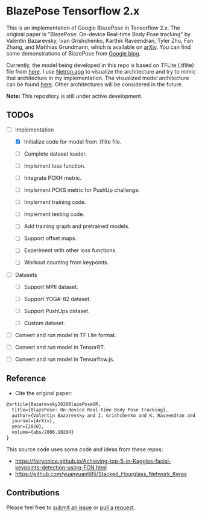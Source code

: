 # BlazePose Tensorflow 2.x

This is an implementation of Google BlazePose in Tensorflow 2.x. The original paper is "BlazePose: On-device Real-time Body Pose tracking" by Valentin Bazarevsky, Ivan Grishchenko, Karthik Raveendran, Tyler Zhu, Fan Zhang, and Matthias Grundmann, which is available on [arXiv](https://arxiv.org/abs/2006.10204). You can find some demonstrations of BlazePose from [Google blog](https://ai.googleblog.com/2020/08/on-device-real-time-body-pose-tracking.html).

Currently, the model being developed in this repo is based on TFLite (.tflite) file from [here](https://github.com/google/mediapipe/blob/master/mediapipe/modules/pose_landmark/pose_landmark_upper_body.tflite). I use [Netron.app](https://netron.app/) to visualize the architecture and try to mimic that architecture in my implementation. The visualized model architecture can be found [here](pose_landmark_upper_body.tflite.png). Other architectures will be considered in the future.

**Note:** This repository is still under active development.

## TODOs

- [ ] Implementation

    - [x] Initialize code for model from .tflite file.

    - [ ] Complete dataset loader.

    - [ ] Implement loss function.

    - [ ] Integrate PCKH metric.

    - [ ] Implement PCKS metric for PushUp challenge.

    - [ ] Implement training code.

    - [ ] Implement testing code.

    - [ ] Add training graph and pretrained models.

    - [ ] Support offset maps.

    - [ ] Experiment with other loss functions.

    - [ ] Workout counting from keypoints.

- [ ] Datasets

    - [ ] Support MPII dataset.

    - [ ] Support YOGA-82 dataset.

    - [ ] Support PushUps dataset.

    - [ ] Custom dataset.

- [ ] Convert and run model in TF Lite format.

- [ ] Convert and run model in TensorRT.

- [ ] Convert and run model in Tensorflow.js.

## Reference

- Cite the original paper:

```tex
@article{Bazarevsky2020BlazePoseOR,
  title={BlazePose: On-device Real-time Body Pose tracking},
  author={Valentin Bazarevsky and I. Grishchenko and K. Raveendran and Tyler Lixuan Zhu and Fangfang Zhang and M. Grundmann},
  journal={ArXiv},
  year={2020},
  volume={abs/2006.10204}
}
```

This source code uses some code and ideas from these repos:

- https://fairyonice.github.io/Achieving-top-5-in-Kaggles-facial-keypoints-detection-using-FCN.html
- https://github.com/yuanyuanli85/Stacked_Hourglass_Network_Keras

## Contributions

Please feel free to [submit an issue](https://github.com/vietanhdev/tf-blazepose/issues) or [pull a request](https://github.com/vietanhdev/tf-blazepose/pulls).

